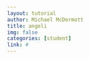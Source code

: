 ```yaml
---
layout: tutorial
author: Michael McDermott
title: angeli
img: false
categories: [student]
link: #
---
```

